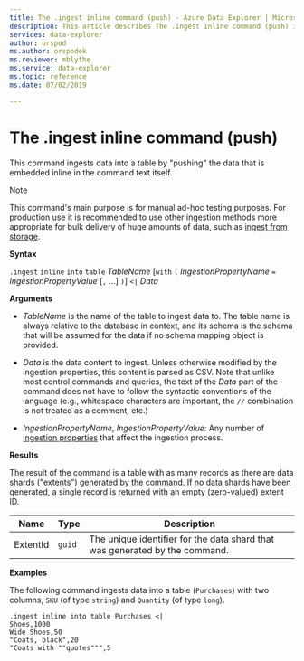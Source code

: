 ```yaml
---
title: The .ingest inline command (push) - Azure Data Explorer | Microsoft Docs
description: This article describes The .ingest inline command (push) in Azure Data Explorer.
services: data-explorer
author: orspod
ms.author: orspodek
ms.reviewer: mblythe
ms.service: data-explorer
ms.topic: reference
ms.date: 07/02/2019

---
```

# The .ingest inline command (push)

This command ingests data into a table by "pushing" the data
that is embedded inline in the command text itself.

> [!NOTE]
> This command's main purpose is for manual ad-hoc testing purposes.
> For production use it is recommended to use other ingestion methods
> more appropriate for bulk delivery of huge amounts of data,
> such as [ingest from storage](./ingest-from-storage.md).

**Syntax**

`.ingest` `inline` `into` `table` *TableName*
[`with` `(` *IngestionPropertyName* `=` *IngestionPropertyValue* [`,` ...] `)`]
`<|` *Data*



**Arguments**

* *TableName* is the name of the table to ingest data to.
  The table name is always relative to the database in context,
  and its schema is the schema that will be assumed for the data
  if no schema mapping object is provided.

* *Data* is the data content to ingest. Unless otherwise modified
  by the ingestion properties, this content is parsed as CSV.
  Note that unlike most control commands and queries, the text
  of the *Data* part of the command does not have to follow
  the syntactic conventions of the language (e.g., whitespace
  characters are important, the `//` combination is not treated
  as a comment, etc.)

* *IngestionPropertyName*, *IngestionPropertyValue*: Any number of
  [ingestion properties](./index.md#ingestion-properties) that affect the ingestion process.

**Results**

The result of the command is a table with as many records
as there are data shards ("extents") generated by the command.
If no data shards have been generated, a single record is returned
with an empty (zero-valued) extent ID.

|Name       |Type      |Description                                                                |
|-----------|----------|---------------------------------------------------------------------------|
|ExtentId   |`guid`    |The unique identifier for the data shard that was generated by the command.|

**Examples**

The following command ingests data into a table (`Purchases`) with two
columns, `SKU` (of type `string`) and `Quantity` (of type `long`).

```kusto
.ingest inline into table Purchases <|
Shoes,1000
Wide Shoes,50
"Coats, black",20
"Coats with ""quotes""",5
```



<!--
It is possible to generate inline ingests commands using the Kusto.Data client library. (Note that compression does allow one to embed newlines in quoted fields) 

    Kusto.Data.Common.CslCommandGenerator.GenerateTableIngestPushCommand(tableName, compressed: true, csvData: csvStream);

-->